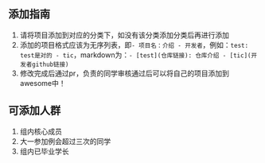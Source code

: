 ## 添加指南

1. 请将项目添加到对应的分类下，如没有该分类添加分类后再进行添加
2. 添加的项目格式应该为无序列表，即`- 项目名：介绍 - 开发者`，例如：`test: test是对的 - tic`，markdown为：`- [test](仓库链接): 仓库介绍 - [tic](开发者github链接)`
3. 修改完成后通过pr，负责的同学审核通过后可以将自己的项目添加到awesome中！

## 可添加人群

1. 组内核心成员
2. 大一参加例会超过三次的同学
3. 组内已毕业学长
